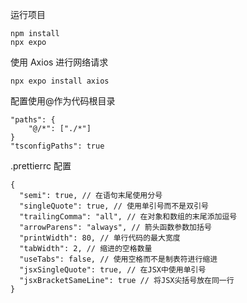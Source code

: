 运行项目

```
npm install
npx expo
```

使用 Axios 进行网络请求

```
npx expo install axios
```

配置使用@作为代码根目录

```
"paths": {
    "@/*": ["./*"]
}
"tsconfigPaths": true
```

.prettierrc 配置

```
{
  "semi": true, // 在语句末尾使用分号
  "singleQuote": true, // 使用单引号而不是双引号
  "trailingComma": "all", // 在对象和数组的末尾添加逗号
  "arrowParens": "always", // 箭头函数参数加括号
  "printWidth": 80, // 单行代码的最大宽度
  "tabWidth": 2, // 缩进的空格数量
  "useTabs": false, // 使用空格而不是制表符进行缩进
  "jsxSingleQuote": true, // 在JSX中使用单引号
  "jsxBracketSameLine": true // 将JSX尖括号放在同一行
}
```
